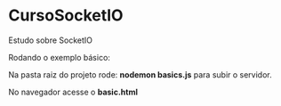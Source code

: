 # CursoSocketIO
Estudo sobre SocketIO

Rodando o exemplo básico:

Na pasta raiz do projeto rode:
<b>nodemon basics.js</b> para subir o servidor.

No navegador acesse o <b>basic.html</b>
